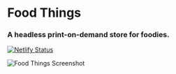 # Food Things

### A headless print-on-demand store for foodies.

[![Netlify Status](https://api.netlify.com/api/v1/badges/ee383a71-3276-453c-8ff8-be7e0582df43/deploy-status)](https://app.netlify.com/sites/velvety-peony-c78250/deploys)

![Food Things Screenshot](<https://littlebuilds.s3.amazonaws.com/screenshot-rocks+(27).png>)
